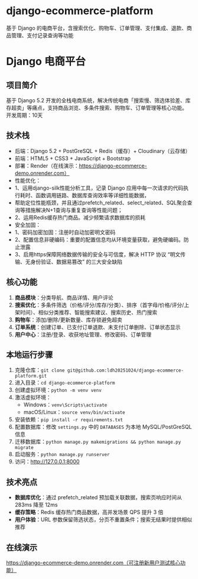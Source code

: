 # django-ecommerce-platform
基于 Django 的电商平台，含搜索优化、购物车、订单管理、支付集成、退款、商品管理、支付记录查询等功能
# Django 电商平台

## 项目简介
基于 Django 5.2 开发的全栈电商系统，解决传统电商「搜索慢、筛选体验差、库存超卖」等痛点，支持商品浏览、多条件搜索、购物车、订单管理等核心功能。
开发周期：10天

## 技术栈
- 后端：Django 5.2 + PostGreSQL + Redis（缓存）+ Cloudinary（云存储）
- 前端：HTML5 + CSS3 + JavaScript + Bootstrap
- 部署：Render（在线演示：https://django-ecommerce-demo.onrender.com）
- 性能优化：
- 1、运用django-silk性能分析工具，记录 Django 应用中每一次请求的代码执行耗时、函数调用链路、数据库查询效率等详细性能数据，
- 帮助定位性能瓶颈，并且通过prefetch_related、select_related、SQL聚合查询等措施解决N+1查询与重复查询等性能问题；
- 2、运用Redis缓存热门商品。减少频繁请求数据库的损耗
- 安全加固：
- 1、密码加密加固：注册时自动加密明文密码
- 2、配置信息非硬编码：重要的配置信息均从环境变量获取，避免硬编码。防止泄露
- 3、启用https保障网络数据传输的安全与可信度，解决 HTTP 协议 “明文传输、无身份验证、数据易篡改” 的三大安全缺陷

## 核心功能
1. **商品模块**：分类导航、商品详情、用户评论
2. **搜索优化**：多条件筛选（价格/评分/库存/分类）、排序（首字母/价格/评分/上架时间）、相似分类推荐、智能搜索建议、搜索历史、热门搜索
3. **购物车**：添加/删除/更新数量、库存锁避免超卖
4. **订单系统**：创建订单、已支付订单退款、未支付订单删除、订单状态显示
5. **用户中心**：注册/登录、收获地址管理、修改密码、订单管理

## 本地运行步骤
1. 克隆仓库：`git clone git@github.com:ldh20251024/django-ecommerce-platform.git`
2. 进入目录：`cd django-ecommerce-platform`
3. 创建虚拟环境：`python -m venv venv`
4. 激活虚拟环境：  
   - Windows：`venv\Scripts\activate`  
   - macOS/Linux：`source venv/bin/activate`
5. 安装依赖：`pip install -r requirements.txt`
6. 配置数据库：修改 `settings.py` 中的 `DATABASES` 为本地 MySQL/PostGreSQL 信息
7. 迁移数据库：`python manage.py makemigrations && python manage.py migrate`
8. 启动服务：`python manage.py runserver`
9. 访问：http://127.0.0.1:8000

## 技术亮点
- **数据库优化**：通过 prefetch_related 预加载关联数据，搜索页响应时间从 283ms 降至 12ms
- **缓存策略**：Redis 缓存热门商品数据，高并发场景 QPS 提升 3 倍
- **用户体验**：URL 参数保留筛选状态，分页不重置条件；搜索无结果时提供相似推荐

## 在线演示
https://django-ecommerce-demo.onrender.com（可注册新用户测试核心功能）
